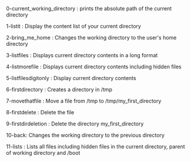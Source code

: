 0-current_working_directory : prints the absolute path of the current directory

1-listit : Display the content list of your current directory

2-bring_me_home : Changes the working directory to the user's home directory

3-listfiles : Displays current directory contents in a long format

4-listmorefile : Displays current directory contents including hidden files

5-listfilesdigitonly : Display current directory contents

6-firstdirectory : Creates a directory in /tmp

7-movethatfile : Move a file from /tmp to /tmp/my_first_directory

8-firstdelete : Delete the file 

9-firstdirdeletion : Delete the directory my_first_directory

10-back: Changes the working directory to the previous directory

11-lists : Lists all files including hidden files in the current directory, parent of working directory and /boot


